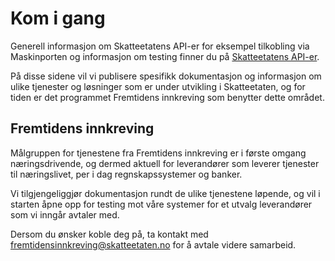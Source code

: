 # Kom i gang

Generell informasjon om Skatteetatens API-er for eksempel tilkobling via Maskinporten og informasjon om testing finner du på [Skatteetatens API-er](https://skatteetaten.github.io/api-dokumentasjon).

På disse sidene vil vi publisere spesifikk dokumentasjon og informasjon om ulike tjenester og løsninger som er under utvikling i Skatteetaten, og for tiden er det programmet Fremtidens innkreving som benytter dette området.

## Fremtidens innkreving

Målgruppen for tjenestene fra Fremtidens innkreving er i første omgang næringsdrivende, og dermed aktuell for leverandører som leverer tjenester til næringslivet, per i dag regnskapssystemer og banker.

Vi tilgjengeliggjør dokumentasjon rundt de ulike tjenestene løpende, og vil i starten åpne opp for testing mot våre systemer for et utvalg leverandører som vi inngår avtaler med.

Dersom du ønsker koble deg på, ta kontakt med fremtidensinnkreving@skatteetaten.no for å avtale videre samarbeid.
